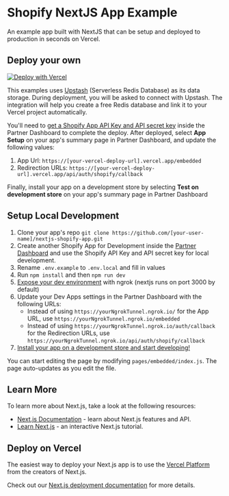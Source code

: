 # Shopify NextJS App Example

An example app built with NextJS that can be setup and deployed to production in seconds on Vercel. 

## Deploy your own

[![Deploy with Vercel](https://vercel.com/button)](https://vercel.com/new/git/external?repository-url=https%3A%2F%2Fgithub.com%2Ft-kelly%2Fnextjs-shopify-app&env=NEXT_PUBLIC_SHOPIFY_APP_API_KEY,SHOPIFY_APP_API_SECRET_KEY&project-name=shopify-nextjs-app&repo-name=shopify-nextjs-app&integration-ids=oac_V3R1GIpkoJorr6fqyiwdhl17)

This examples uses [Upstash](https://upstash.com/) (Serverless Redis Database) as its data storage. During deployment, you will be asked to connect with Upstash. The integration will help you create a free Redis database and link it to your Vercel project automatically.

You'll need to [get a Shopify App API Key and API secret key](https://shopify.dev/tutorials/build-a-shopify-app-with-node-and-react/embed-your-app-in-shopify#get-a-shopify-api-key) inside the Partner Dashboard to complete the deploy. After deployed, select **App Setup** on your app's summary page in Partner Dashboard, and update the following values:
1. App Url: `https://[your-vercel-deploy-url].vercel.app/embedded`
2. Redirection URLs: `https://[your-vercel-deploy-url].vercel.app/api/auth/shopify/callback`

Finally, install your app on a development store by selecting **Test on development store** on your app's summary page in Partner Dashboard

## Setup Local Development

1. Clone your app's repo `git clone https://github.com/[your-user-name]/nextjs-shopify-app.git`
2. Create another Shopify App for Development inside the [Partner Dashboard](https://partners.shopify.com/current/stores?shpxid=a1fb8161-E1A9-475F-5DF6-E0BCC9D15DFF) and use the Shopify API Key and API secret key for local development.
4. Rename `.env.example` to `.env.local` and fill in values
5. Run `npm install` and then `npm run dev`
6. [Expose your dev environment](https://ngrok.com/docs#getting-started-expose) with ngrok (nextjs runs on port 3000 by default)
7. Update your Dev Apps settings in the Partner Dashboard with the following URLs:
   - Instead of using `https://yourNgrokTunnel.ngrok.io/` for the App URL, use `https://yourNgrokTunnel.ngrok.io/embedded`
   - Instead of using `https://yourNgrokTunnel.ngrok.io/auth/callback` for the Redirection URLs, use `https://yourNgrokTunnel.ngrok.io/api/auth/shopify/callback`
8. [Install your app on a development store and start developing!](https://shopify.dev/tutorials/build-a-shopify-app-with-node-and-react/embed-your-app-in-shopify#authenticate-and-test) 

You can start editing the page by modifying `pages/embedded/index.js`. The page auto-updates as you edit the file.

## Learn More

To learn more about Next.js, take a look at the following resources:

- [Next.js Documentation](https://nextjs.org/docs) - learn about Next.js features and API.
- [Learn Next.js](https://nextjs.org/learn) - an interactive Next.js tutorial.



## Deploy on Vercel

The easiest way to deploy your Next.js app is to use the [Vercel Platform](https://vercel.com/import?utm_medium=default-template&filter=next.js&utm_source=create-next-app&utm_campaign=create-next-app-readme) from the creators of Next.js.

Check out our [Next.js deployment documentation](https://nextjs.org/docs/deployment) for more details.
